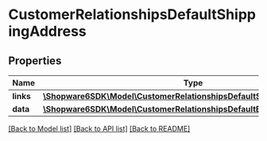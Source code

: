 # CustomerRelationshipsDefaultShippingAddress

## Properties
Name | Type | Description | Notes
------------ | ------------- | ------------- | -------------
**links** | [**\Shopware6SDK\Model\CustomerRelationshipsDefaultShippingAddressLinks**](CustomerRelationshipsDefaultShippingAddressLinks.md) |  | [optional] 
**data** | [**\Shopware6SDK\Model\CustomerRelationshipsDefaultBillingAddressData**](CustomerRelationshipsDefaultBillingAddressData.md) |  | [optional] 

[[Back to Model list]](../../README.md#documentation-for-models) [[Back to API list]](../../README.md#documentation-for-api-endpoints) [[Back to README]](../../README.md)

